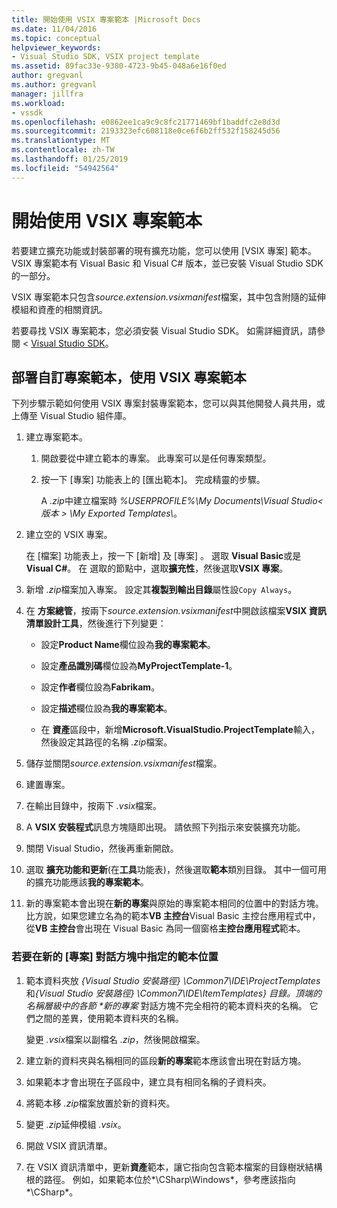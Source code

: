 ```yaml
---
title: 開始使用 VSIX 專案範本 |Microsoft Docs
ms.date: 11/04/2016
ms.topic: conceptual
helpviewer_keywords:
- Visual Studio SDK, VSIX project template
ms.assetid: 89fac33e-9380-4723-9b45-048a6e16f0ed
author: gregvanl
ms.author: gregvanl
manager: jillfra
ms.workload:
- vssdk
ms.openlocfilehash: e0862ee1ca9c9c8fc21771469bf1baddfc2e8d3d
ms.sourcegitcommit: 2193323efc608118e0ce6f6b2ff532f158245d56
ms.translationtype: MT
ms.contentlocale: zh-TW
ms.lasthandoff: 01/25/2019
ms.locfileid: "54942564"
---
```

# <a name="get-started-with-the-vsix-project-template"></a>開始使用 VSIX 專案範本
若要建立擴充功能或封裝部署的現有擴充功能，您可以使用 [VSIX 專案] 範本。 VSIX 專案範本有 Visual Basic 和 Visual C# 版本，並已安裝 Visual Studio SDK 的一部分。  

 VSIX 專案範本只包含*source.extension.vsixmanifest*檔案，其中包含附隨的延伸模組和資產的相關資訊。  

 若要尋找 VSIX 專案範本，您必須安裝 Visual Studio SDK。 如需詳細資訊，請參閱 < [Visual Studio SDK](../extensibility/visual-studio-sdk.md)。  

## <a name="deploy-a-custom-project-template-using-the-vsix-project-template"></a>部署自訂專案範本，使用 VSIX 專案範本  
 下列步驟示範如何使用 VSIX 專案封裝專案範本，您可以與其他開發人員共用，或上傳至 Visual Studio 組件庫。  

1.  建立專案範本。  

    1.  開啟要從中建立範本的專案。 此專案可以是任何專案類型。  

    2.  按一下 [專案] 功能表上的 [匯出範本]。 完成精靈的步驟。  

         A *.zip*中建立檔案時 *%USERPROFILE%\My Documents\Visual Studio\<版本 > \My Exported Templates\\*。  

2.  建立空的 VSIX 專案。  

     在 [檔案]  功能表上，按一下 [新增]  及 [專案] 。 選取  **Visual Basic**或是**Visual C#**。 在 選取的節點中，選取**擴充性**，然後選取**VSIX 專案**。  

3.  新增 *.zip*檔案加入專案。 設定其**複製到輸出目錄**屬性設`Copy Always`。  

4.  在 **方案總管**，按兩下*source.extension.vsixmanifest*中開啟該檔案**VSIX 資訊清單設計工具**，然後進行下列變更：  

    -   設定**Product Name**欄位設為**我的專案範本**。  

    -   設定**產品識別碼**欄位設為**MyProjectTemplate-1**。  

    -   設定**作者**欄位設為**Fabrikam**。  

    -   設定**描述**欄位設為**我的專案範本**。  

    -   在 **資產**區段中，新增**Microsoft.VisualStudio.ProjectTemplate**輸入，然後設定其路徑的名稱 *.zip*檔案。  

5.  儲存並關閉*source.extension.vsixmanifest*檔案。  

6.  建置專案。  

7.  在輸出目錄中，按兩下 *.vsix*檔案。  

8.  A **VSIX 安裝程式**訊息方塊隨即出現。 請依照下列指示來安裝擴充功能。  

9. 關閉 Visual Studio，然後再重新開啟。  

10. 選取 **擴充功能和更新**(在**工具**功能表)，然後選取**範本**類別目錄。 其中一個可用的擴充功能應該**我的專案範本**。  

11. 新的專案範本會出現在**新的專案**與原始的專案範本相同的位置中的對話方塊。 比方說，如果您建立名為的範本**VB 主控台**Visual Basic 主控台應用程式中，從**VB 主控台**會出現在 Visual Basic 為同一個窗格**主控台應用程式**範本。  

### <a name="to-specify-the-location-of-the-template-in-the-new-project-dialog-box"></a>若要在新的 [專案] 對話方塊中指定的範本位置  

1. 範本資料夾放 *{Visual Studio 安裝路徑} \Common7\IDE\ProjectTemplates*和<em>{Visual Studio 安裝路徑} \Common7\IDE\ItemTemplates} 目錄。頂端的名稱層級中的各節 **新的專案</em>* 對話方塊不完全相符的範本資料夾的名稱。 它們之間的差異，使用範本資料夾的名稱。  

    變更 *.vsix*檔案以副檔名 *.zip*，然後開啟檔案。  

2. 建立新的資料夾與名稱相同的區段**新的專案**範本應該會出現在對話方塊。  

3. 如果範本才會出現在子區段中，建立具有相同名稱的子資料夾。  

4. 將範本移 *.zip*檔案放置於新的資料夾。  

5. 變更 *.zip*延伸模組 *.vsix*。  

6. 開啟 VSIX 資訊清單。  

7. 在 VSIX 資訊清單中，更新**資產**範本，讓它指向包含範本檔案的目錄樹狀結構根的路徑。 例如，如果範本位於*\CSharp\Windows*，參考應該指向*\CSharp*。
